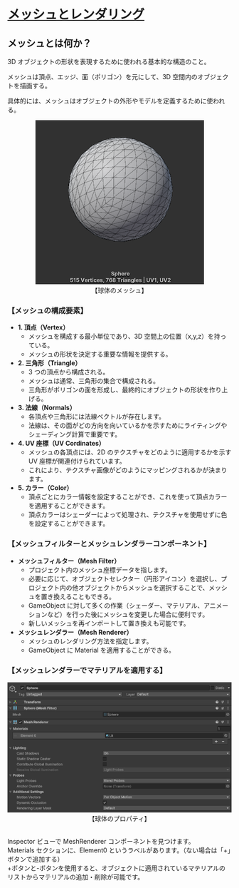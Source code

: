 # [メッシュとレンダリング](https://learn.unity.com/pathway/creative-core/unit/shaders-and-materials/tutorial/66fc22f2edbc2a2007888459?version=6)

## メッシュとは何か？

3D オブジェクトの形状を表現するために使われる基本的な構造のこと。

メッシュは頂点、エッジ、面（ポリゴン）を元にして、3D 空間内のオブジェクトを描画する。

具体的には、メッシュはオブジェクトの外形やモデルを定義するために使われる。

<div align="center">
    <img src=../Images/sphere_mesh.png>
    </br>
    <center>【球体のメッシュ】</center>
</div>

### 【メッシュの構成要素】

- **1. 頂点（Vertex）**
  - メッシュを構成する最小単位であり、3D 空間上の位置（x,y,z）を持っている。
  - メッシュの形状を決定する重要な情報を提供する。
- **2. 三角形（Triangle）**
  - 3 つの頂点から構成される。
  - メッシュは通常、三角形の集合で構成される。
  - 三角形がポリゴンの面を形成し、最終的にオブジェクトの形状を作り上げる。
- **3. 法線（Normals）**
  - 各頂点や三角形には法線ベクトルが存在します。
  - 法線は、その面がどの方向を向いているかを示すためにライティングやシェーディング計算で重要です。
- **4. UV 座標（UV Cordinates）**
  - メッシュの各頂点には、2D のテクスチャをどのように適用するかを示す UV 座標が関連付けられています。
  - これにより、テクスチャ画像がどのようにマッピングされるかが決まります。
- **5. カラー（Color）**
  - 頂点ごとにカラー情報を設定することができ、これを使って頂点カラーを適用することができます。
  - 頂点カラーはシェーダーによって処理され、テクスチャを使用せずに色を設定することができます。

### 【メッシュフィルターとメッシュレンダラーコンポーネント】

- **メッシュフィルター（Mesh Filter）**
  - プロジェクト内のメッシュ座標データを指します。
  - 必要に応じて、オブジェクトセレクター（円形アイコン）を選択し、プロジェクト内の他オブジェクトからメッシュを選択することで、メッシュを置き換えることもできる。
  - GameObject に対して多くの作業（シェーダー、マテリアル、アニメーションなど）を行った後にメッシュを変更した場合に便利です。
  - 新しいメッシュを再インポートして置き換えも可能です。
- **メッシュレンダラー（Mesh Renderer）**
  - メッシュのレンダリング方法を指定します。
  - GameObject に Material を適用することができる。

### 【メッシュレンダラーでマテリアルを適用する】

<div align="center">
    <img src=../Images/shpere_property.png>
    </br>
    <center>【球体のプロパティ】</center>
    </br>
</div>

Inspector ビューで MeshRenderer コンポーネントを見つけます。  
Materials セクションに、Element0 というラベルがあります。（ない場合は「+」ボタンで追加する）  
+ボタンと-ボタンを使用すると、オブジェクトに適用されているマテリアルのリストからマテリアルの追加・削除が可能です。
